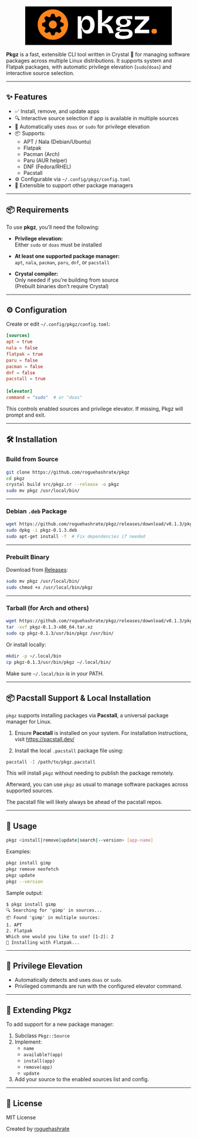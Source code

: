 
<p align="center">
  <img src="/assets/pkgz-logo.png" alt="Pkgz Logo" width="400"/>
</p>



**Pkgz** is a fast, extensible CLI tool written in Crystal 💎 for managing software packages across multiple Linux distributions. It supports system and Flatpak packages, with automatic privilege elevation (`sudo`/`doas`) and interactive source selection.

---

## ✨ Features

- ✅ Install, remove, and update apps  
- 🔍 Interactive source selection if app is available in multiple sources  
- 🔐 Automatically uses `doas` or `sudo` for privilege elevation  
- 📦 Supports:
  - APT / Nala (Debian/Ubuntu)
  - Flatpak
  - Pacman (Arch)
  - Paru (AUR helper)
  - DNF (Fedora/RHEL)
  - Pacstall
- ⚙️ Configurable via `~/.config/pkgz/config.toml`  
- 🌱 Extensible to support other package managers  

---

## 📦 Requirements

To use **pkgz**, you’ll need the following:

- **Privilege elevation:**  
  Either `sudo` or `doas` must be installed

- **At least one supported package manager:**  
  `apt`, `nala`, `pacman`, `paru`, `dnf`, or `pacstall`

- **Crystal compiler:**  
  Only needed if you're building from source  
  (Prebuilt binaries don’t require Crystal)


---

## ⚙️ Configuration

Create or edit `~/.config/pkgz/config.toml`:

```toml
[sources]
apt = true
nala = false
flatpak = true
paru = false
pacman = false
dnf = false
pacstall = true

[elevator]
command = "sudo"  # or "doas"
```

This controls enabled sources and privilege elevator. If missing, Pkgz will prompt and exit.

---

## 🛠 Installation

### Build from Source

```bash
git clone https://github.com/roguehashrate/pkgz
cd pkgz
crystal build src/pkgz.cr --release -o pkgz
sudo mv pkgz /usr/local/bin/
```

---

### Debian `.deb` Package

```bash
wget https://github.com/roguehashrate/pkgz/releases/download/v0.1.3/pkgz-0.1.3.deb
sudo dpkg -i pkgz-0.1.3.deb
sudo apt-get install -f  # Fix dependencies if needed
```

---

### Prebuilt Binary

Download from [Releases](https://github.com/roguehashrate/pkgz/releases):

```bash
sudo mv pkgz /usr/local/bin/
sudo chmod +x /usr/local/bin/pkgz
```

---

### Tarball (for Arch and others)

```bash
wget https://github.com/roguehashrate/pkgz/releases/download/v0.1.3/pkgz-0.1.3-x86_64.tar.xz
tar -xvf pkgz-0.1.3-x86_64.tar.xz
sudo cp pkgz-0.1.3/usr/bin/pkgz /usr/bin/
```

Or install locally:

```bash
mkdir -p ~/.local/bin
cp pkgz-0.1.3/usr/bin/pkgz ~/.local/bin/
```

Make sure `~/.local/bin` is in your PATH.

---

## 📦 Pacstall Support & Local Installation

`pkgz` supports installing packages via **Pacstall**, a universal package manager for Linux.

1. Ensure **Pacstall** is installed on your system. For installation instructions, visit https://pacstall.dev/

2. Install the local `.pacstall` package file using:

```bash
pacstall -I /path/to/pkgz.pacstall
```

This will install `pkgz` without needing to publish the package remotely.

Afterward, you can use `pkgz` as usual to manage software packages across supported sources.

The pacstall file will likely always be ahead of the pacstall repos.

---

## 🚀 Usage

```bash
pkgz <install|remove|update|search|--version> [app-name]
```

Examples:

```bash
pkgz install gimp
pkgz remove neofetch
pkgz update
pkgz --version
```

Sample output:

```
$ pkgz install gimp
🔍 Searching for 'gimp' in sources...
📦 Found 'gimp' in multiple sources:
1. APT
2. Flatpak
Which one would you like to use? [1-2]: 2
🚀 Installing with Flatpak...
```

---

## 🔐 Privilege Elevation

- Automatically detects and uses `doas` or `sudo`.
- Privileged commands are run with the configured elevator command.

---

## 🧩 Extending Pkgz

To add support for a new package manager:

1. Subclass `Pkgz::Source`  
2. Implement:
   - `name`  
   - `available?(app)`  
   - `install(app)`  
   - `remove(app)`  
   - `update`  
3. Add your source to the enabled sources list and config.

---

## 🪪 License

MIT License

Created by [roguehashrate](https://github.com/roguehashrate)
